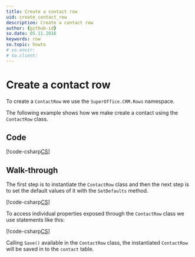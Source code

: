 ```yaml
---
title: Create a contact row
uid: create_contact_row
description: Create a contact row
author: {github-id}
so.date: 05.11.2016
keywords: row
so.topic: howto
# so.envir:
# so.client:
---
```


# Create a contact row

To create a `ContactRow` we use the `SuperOffice.CRM.Rows` namespace.

The following example shows how we make create a contact using the `ContactRow` class.

## Code

[!code-csharp[CS](includes/create-contact-row.cs)]

## Walk-through

The first step is to instantiate the `ContactRow` class and then the next step is to set the default values of it with the `SetDefaults` method.

[!code-csharp[CS](includes/create-contact-row.cs?range=6,9)]

To access individual properties exposed through the `ContactRow` class we use statements like this:

[!code-csharp[CS](includes/create-contact-row.cs?range=10)]

Calling `Save()` available in the `ContactRow` class, the instantiated `ContactRow` will be saved in to the `contact` table.
